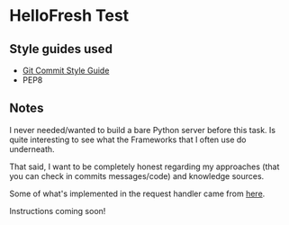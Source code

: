 # HelloFresh Test

## Style guides used

- [Git Commit Style Guide][git-commit-style-guide]
- PEP8

## Notes

I never needed/wanted to build a bare Python server before this task.
Is quite interesting to see what the Frameworks that I often use do
underneath.

That said, I want to be completely honest regarding my approaches
(that you can check in commits messages/code) and knowledge sources.

Some of what's implemented in the request handler came from [here][gist-link].

Instructions coming soon!

[gist-link]: https://gist.github.com/tliron/8e9757180506f25e46d9
[git-commit-style-guide]: https://github.com/slashsBin/styleguide-git-commit-message
